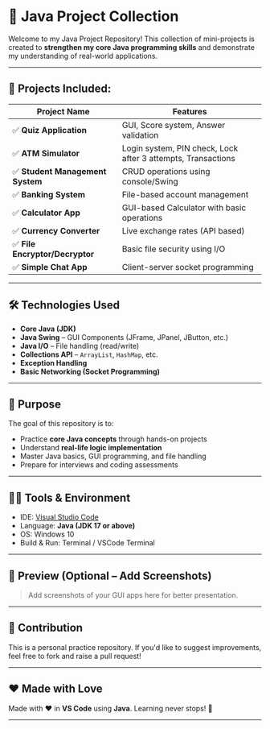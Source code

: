 # 🚀 Java Project Collection

Welcome to my Java Project Repository! This collection of mini-projects is created to **strengthen my core Java programming skills** and demonstrate my understanding of real-world applications.

---

## 📁 Projects Included:

| Project Name               | Features |
|---------------------------|----------|
| ✅ **Quiz Application**         | GUI, Score system, Answer validation |
| ✅ **ATM Simulator**            | Login system, PIN check, Lock after 3 attempts, Transactions |
| ✅ **Student Management System**| CRUD operations using console/Swing |
| ✅ **Banking System**           | File-based account management |
| ✅ **Calculator App**           | GUI-based Calculator with basic operations |
| ✅ **Currency Converter**       | Live exchange rates (API based) |
| ✅ **File Encryptor/Decryptor** | Basic file security using I/O |
| ✅ **Simple Chat App**          | Client-server socket programming |

---

## 🛠️ Technologies Used

- **Core Java (JDK)**
- **Java Swing** – GUI Components (JFrame, JPanel, JButton, etc.)
- **Java I/O** – File handling (read/write)
- **Collections API** – `ArrayList`, `HashMap`, etc.
- **Exception Handling**
- **Basic Networking (Socket Programming)**

---

## 🎯 Purpose

The goal of this repository is to:
- Practice **core Java concepts** through hands-on projects
- Understand **real-life logic implementation**
- Master Java basics, GUI programming, and file handling
- Prepare for interviews and coding assessments

---

## 👨‍💻 Tools & Environment

- IDE: [Visual Studio Code](https://code.visualstudio.com/)
- Language: **Java (JDK 17 or above)**
- OS: Windows 10
- Build & Run: Terminal / VSCode Terminal

---

## 📸 Preview (Optional – Add Screenshots)

> Add screenshots of your GUI apps here for better presentation.

---

## 🌟 Contribution

This is a personal practice repository. If you'd like to suggest improvements, feel free to fork and raise a pull request!

---

## ❤️ Made with Love

Made with ❤️ in **VS Code** using **Java**. Learning never stops! 🚀

---

